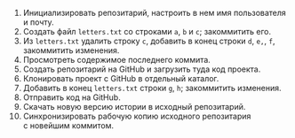 1. Инициализировать репозитарий, настроить в нем имя пользователя и почту.
2. Создать файл `letters.txt` со строками `a`, `b` и `c`; закоммитить его.
3. Из `letters.txt` удалить строку `c`, добавить в конец строки `d`, `e,`, `f`,
    закоммитить изменения.
4. Просмотреть содержимое последнего коммита.
5. Создать репозитарий на GitHub и загрузить туда код проекта.
6. Клонировать проект с GitHub в отдельный каталог.
7. Добавить в конец `letters.txt` строки `g`, `h`; закоммитить изменения.
8. Отправить код на GitHub.
9. Скачать новую версию истории в исходный репозитарий.
10. Синхронизировать рабочую копию исходного репозитария с новейшим коммитом.

